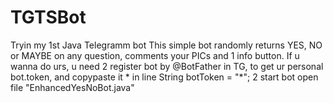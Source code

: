 # TGTSBot
Tryin my 1st Java Telegramm bot
This simple bot randomly returns YES, NO or MAYBE on any question, comments your PICs and 1 info button. If u wanna do urs, u need 2 register bot by @BotFather in TG, to get ur personal bot.token, and copypaste it * in line String botToken = "*";
2 start bot open file "EnhancedYesNoBot.java"
